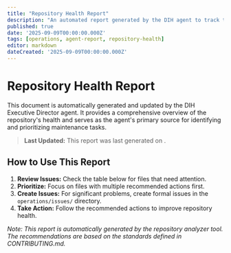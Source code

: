 ```yaml
---
title: "Repository Health Report"
description: "An automated report generated by the DIH agent to track the status, health, and recommended actions for all files in the repository."
published: true
date: '2025-09-09T00:00:00.000Z'
tags: [operations, agent-report, repository-health]
editor: markdown
dateCreated: '2025-09-09T00:00:00.000Z'
---
```


# Repository Health Report

This document is automatically generated and updated by the DIH Executive Director agent. It provides a comprehensive overview of the repository's health and serves as the agent's primary source for identifying and prioritizing maintenance tasks.

> **Last Updated:** This report was last generated on <!-- DATE_PLACEHOLDER -->.

## How to Use This Report

1. **Review Issues:** Check the table below for files that need attention.
2. **Prioritize:** Focus on files with multiple recommended actions first.
3. **Create Issues:** For significant problems, create formal issues in the `operations/issues/` directory.
4. **Take Action:** Follow the recommended actions to improve repository health.

<!-- REPORT_CONTENT_PLACEHOLDER -->

*Note: This report is automatically generated by the repository analyzer tool. The recommendations are based on the standards defined in CONTRIBUTING.md.*

